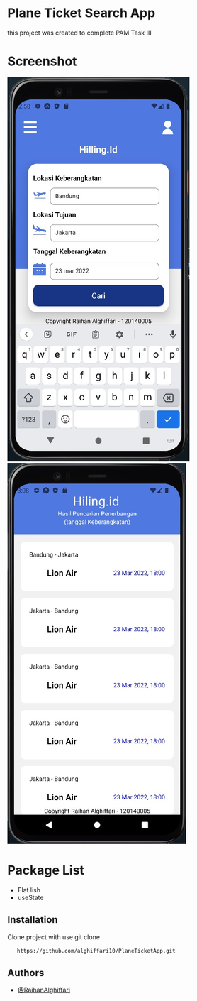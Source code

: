 
# Plane Ticket Search App

this project was created to complete PAM Task III




# Screenshot

![App Screenshot](https://github.com/alghiffari10/PlaneTicketApp/blob/main/WhatsApp%20Image%202022-10-22%20at%2014.59.10.jpeg?raw=true)
![App Screenshot](https://github.com/alghiffari10/PlaneTicketApp/blob/main/WhatsApp%20Image%202022-10-22%20at%2015.09.03.jpeg?raw=true)


# Package List 

- Flat lish
- useState




## Installation


Clone project with use git clone

```bash
   https://github.com/alghiffari10/PlaneTicketApp.git
```
    
## Authors

- [@RaihanAlghiffari](https://github.com/alghiffari10)